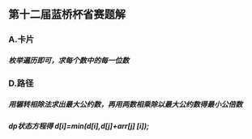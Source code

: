 ## 第十二届蓝桥杯省赛题解

### A.卡片

##### 枚举遍历即可，求每个数中的每一位数

### D.路径

##### 用辗转相除法求出最大公约数，再用两数相乘除以最大公约数得最小公倍数

##### dp状态方程得 d[i]=min(d[i],d[j]+arr[j] [i]);